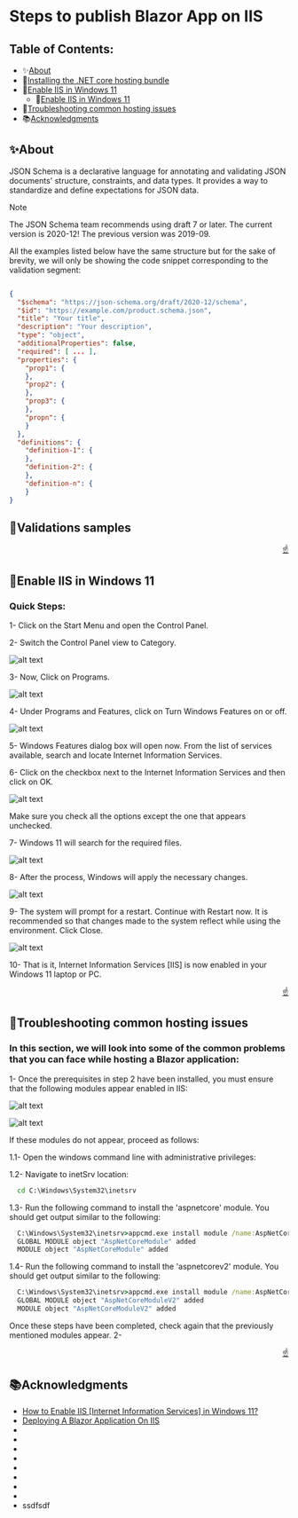 # Steps to publish Blazor App on IIS

<div id="top"></div>

## Table of Contents:

- ✨[About](#✨about)
- 📃[Installing the .NET core hosting bundle](#📃validations-samples)
- 📃[Enable IIS in Windows 11](#📃enable-iis-in-windows-11)
  - 📃[Enable IIS in Windows 11](#📃enable-iis-in-windows-11)
- 📃[Troubleshooting common hosting issues](#📃troubleshooting-common-hosting-issues)
- 📚[Acknowledgments](#📚acknowledgments)

## ✨About

JSON Schema is a declarative language for annotating and validating JSON documents' structure, constraints, and data types. It provides a way to standardize and define expectations for JSON data.

>[!NOTE]
   >
   >The JSON Schema team recommends using draft 7 or later. The current version is 2020-12! The previous version was 2019-09.

All the examples listed below have the same structure but for the sake of brevity, we will only be showing the code snippet corresponding to the validation segment:

```json

{
  "$schema": "https://json-schema.org/draft/2020-12/schema",
  "$id": "https://example.com/product.schema.json",
  "title": "Your title",
  "description": "Your description",
  "type": "object",
  "additionalProperties": false,
  "required": [ ... ],
  "properties": {
    "prop1": {
    },
    "prop2": {
    },
    "prop3": {
    },
    "propn": {
    }
  },
  "definitions": {
    "definition-1": {
    },
    "definition-2": {
    },
    "definition-n": {
    }
}

```

## 📃Validations samples


<p align="right"><a href="#top">☝</a></p>

## 📃Enable IIS in Windows 11

### Quick Steps:

1- Click on the Start Menu and open the Control Panel.

2- Switch the Control Panel view to Category.

![alt text](images/image.png)

3- Now, Click on Programs.

![alt text](images/image-1.png)

4- Under Programs and Features, click on Turn Windows Features on or off.

![alt text](images/image-2.png)

5- Windows Features dialog box will open now. From the list of services available, search and locate Internet Information Services.

6- Click on the checkbox next to the Internet Information Services and then click on OK.

![alt text](images/image-3.png)

Make sure you check all the options except the one that appears unchecked.

7- Windows 11 will search for the required files.

![alt text](images/image-4.png)

8- After the process, Windows will apply the necessary changes.

![alt text](images/image-5.png)

9- The system will prompt for a restart. Continue with Restart now. It is recommended so that changes made to the system reflect while using the environment. Click Close.

![alt text](images/image-6.png)

10- That is it, Internet Information Services [IIS] is now enabled in your Windows 11 laptop or PC.

<p align="right"><a href="#top">☝</a></p>

## 📃Troubleshooting common hosting issues

### In this section, we will look into some of the common problems that you can face while hosting a Blazor application:

1- Once the prerequisites in step 2 have been installed, you must ensure that the following modules appear enabled in IIS:

  ![alt text](images/image-7.png)

  ![alt text](images/image-8.png)

  If these modules do not appear, proceed as follows:

  1.1- Open the windows command line with administrative privileges:

  1.2- Navigate to inetSrv location: 

  ```cmd
    cd C:\Windows\System32\inetsrv
  ```

  1.3- Run the following command to install the 'aspnetcore' module. You should get output similar to the following:
 
  ```cmd
    C:\Windows\System32\inetsrv>appcmd.exe install module /name:AspNetCoreModule /image:%windir%\system32\inetsrv\aspnetcore.dll
    GLOBAL MODULE object "AspNetCoreModule" added
    MODULE object "AspNetCoreModule" added
  ```

  1.4- Run the following command to install the 'aspnetcorev2' module. You should get output similar to the following:
 
  ```cmd
    C:\Windows\System32\inetsrv>appcmd.exe install module /name:AspNetCoreModuleV2 /image:"%ProgramFiles%\IIS\Asp.Net Core Module\V2\aspnetcorev2.dll"
    GLOBAL MODULE object "AspNetCoreModuleV2" added
    MODULE object "AspNetCoreModuleV2" added
  ```

  Once these steps have been completed, check again that the previously mentioned modules appear.
2- 

<p align="right"><a href="#top">☝</a></p>

## 📚Acknowledgments

- [How to Enable IIS [Internet Information Services] in Windows 11?](https://winsides.com/enable-internet-information-services-iis-in-windows-11/)
- [Deploying A Blazor Application On IIS](https://www.c-sharpcorner.com/article/deploying-a-blazor-application-on-iis/)
- []()
- []()
- []()
- []()
- []()
- []()
- []()
- []()
- []()
ssdfsdf